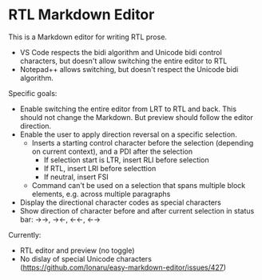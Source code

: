 # RTL Markdown Editor

This is a Markdown editor for writing RTL prose.

* VS Code respects the bidi algorithm and Unicode bidi control characters, but doesn't allow switching the entire editor to RTL
* Notepad++ allows switching, but doesn't respect the Unicode bidi algorithm.

Specific goals:

* Enable switching the entire editor from LRT to RTL and back. This should not change the Markdown. But preview should follow the editor direction.
* Enable the user to apply direction reversal on a specific selection.
  * Inserts a starting control character before the selection (depending on current context), and a PDI after the selection
    * If selection start is LTR, insert RLI before selection
    * If RTL, insert LRI before selecttion
    * If neutral, insert FSI
  * Command can't be used on a selection that spans multiple block elements, e.g. across multiple paragraphs
* Display the directional character codes as special characters
* Show direction of character before and after current selection in status bar: →→, →←, ←←, ←→

Currently:

* RTL editor and preview (no toggle)
* No dislay of special Unicode characters (https://github.com/Ionaru/easy-markdown-editor/issues/427)
